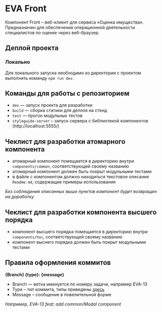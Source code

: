 # EVA Front

Компонент Front – веб-клиент для сервиса «Оценка имущества». Предназначен для обеспечения операционной деятельности специалистов по оценке через веб-браузер.


## Деплой  проекта

### Локально

Для локального запуска необходимо из директории с проектом выполнить команду `npm run dev`.


## Команды для работы с репозиторием

* `dev` — запуск проекта для разработки
* `build` — сборка статики для деплоя на стенд
* `test` — прогон модульных тестов
* `styleguide-server` – запуск сервера с библиотекой компонентов (http://localhost:5555/)


## Чеклист для разработки атомарного компонента

* атомарный компонент помещается в директорию внутри `components/common`, соответствующей своему названию
* атомарный компонент должен быть покрыт модульными тестами
* в файле с компонентом должно находиться текстовое описание `Readme.md`, содержащие примеры использования

*Без соблюдения описанных выше пунктов компонент будет возвращен на доработку*


## Чеклист для разработки компонента высшего порядка
* компонент высшего порядка помещается в директорию внутри `components/hoc`, соответствующей своему названию
* компонент выснего порядка должен быть покрыт модульными тестами


## Правила оформления коммитов

**{Branch} {type}: {message}**

* Branch — ветка именуется по номеру задачи, например EVA-13
* Type – тип коммита, типы приведены [здесь](https://github.com/angular/angular.js/blob/master/CONTRIBUTING.md#typer)
* Message – сообщение в повелительной форме

*Например, EVA-13 feat: add common/Modal component*
